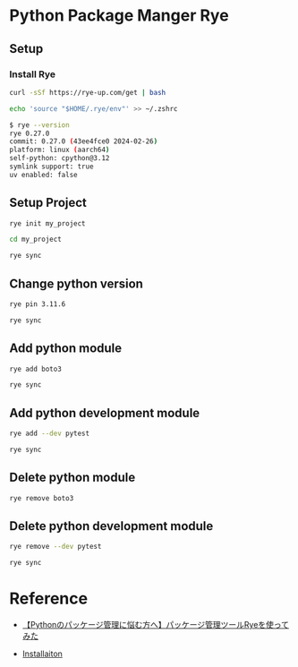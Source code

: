 # Python Package Manger Rye

## Setup

### Install Rye

```bash
curl -sSf https://rye-up.com/get | bash
```

```bash
echo 'source "$HOME/.rye/env"' >> ~/.zshrc
```

```bash
$ rye --version
rye 0.27.0
commit: 0.27.0 (43ee4fce0 2024-02-26)
platform: linux (aarch64)
self-python: cpython@3.12
symlink support: true
uv enabled: false
```


## Setup Project

```bash
rye init my_project
```

```bash
cd my_project
```

```bash
rye sync
```

## Change python version

```bash
rye pin 3.11.6
```

```bash
rye sync
```

## Add python module

```bash
rye add boto3
```

```bash
rye sync
```

## Add python development module

```bash
rye add --dev pytest
```

```bash
rye sync
```

## Delete python module

```bash
rye remove boto3
```

## Delete python development module

```bash
rye remove --dev pytest
```

```bash
rye sync
```


# Reference

- [【Pythonのパッケージ管理に悩む方へ】パッケージ管理ツールRyeを使ってみた](https://dev.classmethod.jp/articles/get-start-rye-python/)

 - [Installaiton](https://rye-up.com/guide/installation/)